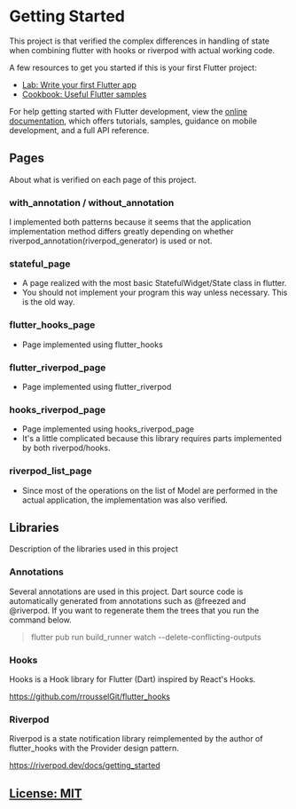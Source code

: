 # Getting Started

This project is that verified the complex differences in handling of state when combining flutter with hooks or riverpod with actual working code.

A few resources to get you started if this is your first Flutter project:

- [Lab: Write your first Flutter app](https://docs.flutter.dev/get-started/codelab)
- [Cookbook: Useful Flutter samples](https://docs.flutter.dev/cookbook)

For help getting started with Flutter development, view the
[online documentation](https://docs.flutter.dev/), which offers tutorials,
samples, guidance on mobile development, and a full API reference.

## Pages

About what is verified on each page of this project.

### with_annotation / without_annotation

I implemented both patterns because it seems that the application implementation method differs greatly depending on whether riverpod_annotation(riverpod_generator) is used or not.

### stateful_page

- A page realized with the most basic StatefulWidget/State class in flutter.
- You should not implement your program this way unless necessary. This is the old way.

### flutter_hooks_page

- Page implemented using flutter_hooks

### flutter_riverpod_page

- Page implemented using flutter_riverpod

### hooks_riverpod_page

- Page implemented using hooks_riverpod_page
- It's a little complicated because this library requires parts implemented by both riverpod/hooks.

### riverpod_list_page

- Since most of the operations on the list of Model are performed in the actual application, the implementation was also verified.


## Libraries

Description of the libraries used in this project

### Annotations

Several annotations are used in this project. Dart source code is automatically generated from annotations such as @freezed and @riverpod. If you want to regenerate them the trees that you run the command below.

>  flutter pub run build_runner watch --delete-conflicting-outputs

### Hooks

Hooks is a Hook library for Flutter (Dart) inspired by React's Hooks.

https://github.com/rrousselGit/flutter_hooks

### Riverpod

Riverpod is a state notification library reimplemented by the author of flutter_hooks with the Provider design pattern.

https://riverpod.dev/docs/getting_started


## [License: MIT](LICENSE.md)
